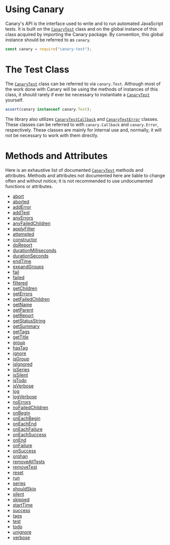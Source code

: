 # Using Canary

Canary's API is the interface used to write and to run automated JavaScript tests. It is built on the [`CanaryTest`](api-introduction.md) class and on the global instance of this class acquired by importing the Canary package. By convention, this global instance should be referred to as `canary`.

``` js
const canary = require("canary-test");
```

# The Test Class

The [`CanaryTest`](api-introduction.md) class can be referred to via `canary.Test`. Although most of the work done with Canary will be using the methods of instances of this class, it should rarely if ever be necessary to instantiate a [`CanaryTest`](api-introduction.md) yourself.

``` js
assert(canary instanceof canary.Test);
```

The library also utilizes [`CanaryTestCallback`](api-callback-class.md) and [`CanaryTestError`](api-error-class.md) classes. These classes can be referred to with `canary.Callback` and `canary.Error`, respectively. These classes are mainly for internal use and, normally, it will not be necessary to work with them directly.

# Methods and Attributes

Here is an exhaustive list of documented [`CanaryTest`](api-introduction.md) methods and attributes. Methods and attributes not documented here are liable to change often and without notice; it is not recommended to use undocumented functions or attributes.

- [abort](api-advanced-usage.md#abort)
- [aborted](api-status-attributes.md#aborted)
- [addError](api-advanced-usage.md#adderror)
- [addTest](api-advanced-usage.md#addtest)
- [anyErrors](api-advanced-usage.md#anyerrors)
- [anyFailedChildren](api-advanced-usage.md#anyfailedchildren)
- [applyFilter](api-advanced-usage.md#applyfilter)
- [attempted](api-status-attributes.md#attempted)
- [constructor](api-advanced-usage.md#constructor)
- [doReport](api-running-tests.md#doreport)
- [durationMilliseconds](api-advanced-usage.md#durationmilliseconds)
- [durationSeconds](api-advanced-usage.md#durationseconds)
- [endTime](api-status-attributes.md#endtime)
- [expandGroups](api-advanced-usage.md#expandgroups)
- [fail](api-advanced-usage.md#fail)
- [failed](api-status-attributes.md#failed)
- [filtered](api-status-attributes.md#filtered)
- [getChildren](api-advanced-usage.md#getchildren)
- [getErrors](api-advanced-usage.md#geterrors)
- [getFailedChildren](api-advanced-usage.md#getfailedchildren)
- [getName](api-advanced-usage.md#getname)
- [getParent](api-advanced-usage.md#getparent)
- [getReport](api-running-tests.md#getreport)
- [getStatusString](api-advanced-usage.md#getstatusstring)
- [getSummary](api-running-tests.md#getsummary)
- [getTags](api-advanced-usage.md#gettags)
- [getTitle](api-advanced-usage.md#gettitle)
- [group](api-adding-tests.md#group)
- [hasTag](api-advanced-usage.md#hastag)
- [ignore](api-intermediate-usage.md#ignore)
- [isGroup](api-status-attributes.md#isgroup)
- [isIgnored](api-status-attributes.md#isignored)
- [isSeries](api-status-attributes.md#isseries)
- [isSilent](api-status-attributes.md#issilent)
- [isTodo](api-status-attributes.md#istodo)
- [isVerbose](api-status-attributes.md#isverbose)
- [log](api-intermediate-usage.md#log)
- [logVerbose](api-intermediate-usage.md#logverbose)
- [noErrors](api-advanced-usage.md#noerrors)
- [noFailedChildren](api-advanced-usage.md#nofailedchildren)
- [onBegin](api-group-callbacks.md#onbegin)
- [onEachBegin](api-group-callbacks.md#oneachbegin)
- [onEachEnd](api-group-callbacks.md#oneachend)
- [onEachFailure](api-group-callbacks.md#oneachfailure)
- [onEachSuccess](api-group-callbacks.md#oneachsuccess)
- [onEnd](api-group-callbacks.md#onend)
- [onFailure](api-group-callbacks.md#onfailure)
- [onSuccess](api-group-callbacks.md#onsuccess)
- [orphan](api-advanced-usage.md#orphan)
- [removeAllTests](api-advanced-usage.md#removealltests)
- [removeTest](api-advanced-usage.md#removetest)
- [reset](api-advanced-usage.md#reset)
- [run](api-running-tests.md#run)
- [series](api-adding-tests.md#series)
- [shouldSkip](api-advanced-usage.md#shouldskip)
- [silent](api-advanced-usage.md#silent)
- [skipped](api-status-attributes.md#skipped)
- [startTime](api-status-attributes.md#starttime)
- [success](api-status-attributes.md#success)
- [tags](api-intermediate-usage.md#tags)
- [test](api-adding-tests.md#test)
- [todo](api-intermediate-usage.md#todo)
- [unignore](api-advanced-usage.md#unignore)
- [verbose](api-advanced-usage.md#verbose)
